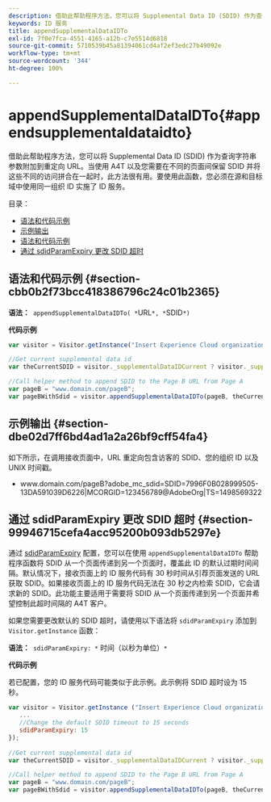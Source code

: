 ```yaml
---
description: 借助此帮助程序方法，您可以将 Supplemental Data ID (SDID) 作为查询字符串参数附加到重定向 URL。当使用 A4T 以及您需要在不同的页面间保留 SDID 并将这些不同的访问拼合在一起时，此方法很有用。要使用此函数，您必须在源和目标域中使用同一组织 ID 实施了 ID 服务。
keywords: ID 服务
title: appendSupplementalDataIDTo
exl-id: 7f0e7fca-4551-4165-a12b-c7e5514d6818
source-git-commit: 5710539b45a81394061cd4af2ef3edc27b49092e
workflow-type: tm+mt
source-wordcount: '344'
ht-degree: 100%

---
```


# appendSupplementalDataIDTo{#appendsupplementaldataidto}

借助此帮助程序方法，您可以将 Supplemental Data ID (SDID) 作为查询字符串参数附加到重定向 URL。当使用 A4T 以及您需要在不同的页面间保留 SDID 并将这些不同的访问拼合在一起时，此方法很有用。要使用此函数，您必须在源和目标域中使用同一组织 ID 实施了 ID 服务。

目录：

<ul class="simplelist"> 
 <li> <a href="../../library/get-set/appendsupplementaldataidto.md#section-cbb0b2f73bcc418386796c24c01b2365" format="dita" scope="local"> 语法和代码示例 </a> </li> 
 <li> <a href="../../library/get-set/appendsupplementaldataidto.md#section-dbe02d7ff6bd4ad1a2a26bf9cff54fa4" format="dita" scope="local"> 示例输出 </a> </li> 
 <li> <a href="../../library/get-set/appendsupplementaldataidto.md#section-cbb0b2f73bcc418386796c24c01b2365" format="dita" scope="local"> 语法和代码示例 </a> </li> 
 <li> <a href="../../library/get-set/appendsupplementaldataidto.md#section-99946715cefa4acc95200b093db5297e" format="dita" scope="local"> 通过 sdidParamExpiry 更改 SDID 超时 </a> </li> 
</ul>

## 语法和代码示例 {#section-cbb0b2f73bcc418386796c24c01b2365}

**语法：**` appendSupplementalDataIDTo( *`URL`*, *`SDID`*)`

**代码示例**

```js
var visitor = Visitor.getInstance("Insert Experience Cloud organization ID here"); 

//Get current supplemental data id
var theCurrentSDID = visitor._supplementalDataIDCurrent ? visitor._supplementalDataIDCurrent : "";

//Call helper method to append SDID to the Page B URL from Page A 
var pageB = "www.domain.com/pageB"; 
var pageBWithSdid = visitor.appendSupplementalDataIDTo(pageB, theCurrentSDID));
```

## 示例输出 {#section-dbe02d7ff6bd4ad1a2a26bf9cff54fa4}

如下所示，在调用接收页面中，URL 重定向包含访客的 SDID、您的组织 ID 以及 UNIX 时间戳。

<ul class="simplelist"> 
 <li> <span class="codeph"> www.domain.com/pageB?adobe_mc_sdid=SDID=7996F0B028999505-13DA591039D6226|MCORGID=123456789@AdobeOrg|TS=1498569322 </span> </li> 
</ul>

## 通过 sdidParamExpiry 更改 SDID 超时 {#section-99946715cefa4acc95200b093db5297e}

通过 [sdidParamExpiry](../../library/function-vars/sdidparamexpiry.md#reference-cef3fd03c43b4772b2422e220b40a458) 配置，您可以在使用 `appendSupplementalDataIDTo` 帮助程序函数将 SDID 从一个页面传递到另一个页面时，覆盖此 ID 的默认过期时间间隔。默认情况下，接收页面上的 ID 服务代码有 30 秒时间从引荐页面发送的 URL 获取 SDID。如果接收页面上的 ID 服务代码无法在 30 秒之内检索 SDID，它会请求新的 SDID。此功能主要适用于需要将 SDID 从一个页面传递到另一个页面并希望控制此超时间隔的 A4T 客户。

如果您需要更改默认的 SDID 超时，请使用以下语法将 `sdidParamExpiry` 添加到 `Visitor.getInstance` 函数：

**语法：**` sdidParamExpiry: *` 时间（以秒为单位）`*`

**代码示例**

若已配置，您的 ID 服务代码可能类似于此示例。此示例将 SDID 超时设为 15 秒。

```js
var visitor = Visitor.getInstance ("Insert Experience Cloud organization ID here",{ 
   ... 
   //Change the default SDID timeout to 15 seconds 
   sdidParamExpiry: 15 
}); 
 
//Get current supplemental data id
var theCurrentSDID = visitor._supplementalDataIDCurrent ? visitor._supplementalDataIDCurrent : "";

//Call helper method to append SDID to the Page B URL from Page A 
var pageB = "www.domain.com/pageB"; 
var pageBWithSdid = visitor.appendSupplementalDataIDTo(pageB, theCurrentSDID)); 
```
